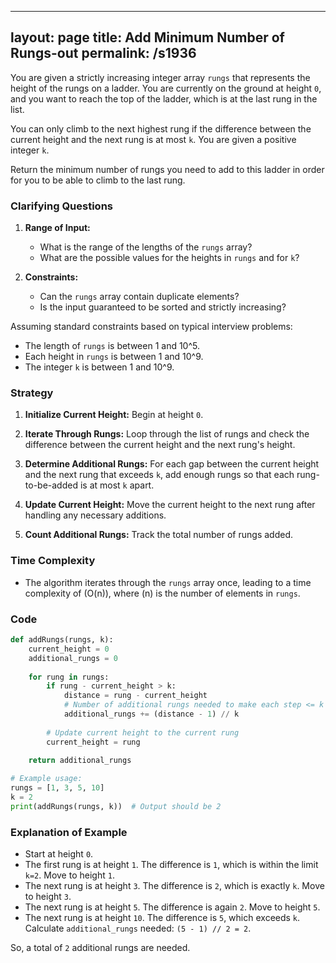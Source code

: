 
---
layout: page
title:  Add Minimum Number of Rungs-out
permalink: /s1936
---

You are given a strictly increasing integer array `rungs` that represents the height of the rungs on a ladder. You are currently on the ground at height `0`, and you want to reach the top of the ladder, which is at the last rung in the list.

You can only climb to the next highest rung if the difference between the current height and the next rung is at most `k`. You are given a positive integer `k`.

Return the minimum number of rungs you need to add to this ladder in order for you to be able to climb to the last rung.

### Clarifying Questions

1. **Range of Input:**
   - What is the range of the lengths of the `rungs` array?
   - What are the possible values for the heights in `rungs` and for `k`?

2. **Constraints:**
   - Can the `rungs` array contain duplicate elements?
   - Is the input guaranteed to be sorted and strictly increasing?

Assuming standard constraints based on typical interview problems:
- The length of `rungs` is between 1 and 10^5.
- Each height in `rungs` is between 1 and 10^9.
- The integer `k` is between 1 and 10^9.

### Strategy

1. **Initialize Current Height:**
   Begin at height `0`.

2. **Iterate Through Rungs:**
   Loop through the list of rungs and check the difference between the current height and the next rung's height.

3. **Determine Additional Rungs:**
   For each gap between the current height and the next rung that exceeds `k`, add enough rungs so that each rung-to-be-added is at most `k` apart.

4. **Update Current Height:**
   Move the current height to the next rung after handling any necessary additions.

5. **Count Additional Rungs:**
   Track the total number of rungs added.

### Time Complexity

- The algorithm iterates through the `rungs` array once, leading to a time complexity of \(O(n)\), where \(n\) is the number of elements in `rungs`.

### Code

```python
def addRungs(rungs, k):
    current_height = 0
    additional_rungs = 0
    
    for rung in rungs:
        if rung - current_height > k:
            distance = rung - current_height
            # Number of additional rungs needed to make each step <= k
            additional_rungs += (distance - 1) // k
        
        # Update current height to the current rung
        current_height = rung
    
    return additional_rungs

# Example usage:
rungs = [1, 3, 5, 10]
k = 2
print(addRungs(rungs, k))  # Output should be 2
```

### Explanation of Example

- Start at height `0`.
- The first rung is at height `1`. The difference is `1`, which is within the limit `k=2`. Move to height `1`.
- The next rung is at height `3`. The difference is `2`, which is exactly `k`. Move to height `3`.
- The next rung is at height `5`. The difference is again `2`. Move to height `5`.
- The next rung is at height `10`. The difference is `5`, which exceeds `k`. Calculate `additional_rungs` needed: `(5 - 1) // 2 = 2`.

So, a total of `2` additional rungs are needed.